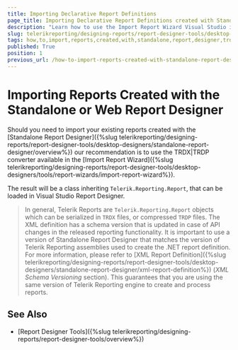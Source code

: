 ```yaml
---
title: Importing Declarative Report Definitions
page_title: Importing Declarative Report Definitions created with Standalone or Web Report Designer
description: "Learn how to use the Import Report Wizard Visual Studio item template to turn TRDP and TRDX reports into type reports that can be designed with the Visual Studio Report Designer."
slug: telerikreporting/designing-reports/report-designer-tools/desktop-designers/visual-studio-report-designer/how-to-import-reports-created-with-standalone-report-designer
tags: how,to,import,reports,created,with,standalone,report,designer,trdp,trdx
published: True
position: 1
previous_url: /how-to-import-reports-created-with-standalone-report-designer
---
```


# Importing Reports Created with the Standalone or Web Report Designer

Should you need to import your existing reports created with the [Standalone Report Designer]({%slug telerikreporting/designing-reports/report-designer-tools/desktop-designers/standalone-report-designer/overview%}) our recommendation is to use the TRDX|TRDP converter available in the [Import Report Wizard]({%slug telerikreporting/designing-reports/report-designer-tools/desktop-designers/tools/report-wizards/import-report-wizard%}).

The result will be a class inheriting `Telerik.Reporting.Report`, that can be loaded in Visual Studio Report Designer.

> In general, Telerik Reports are `Telerik.Reporting.Report` objects which can be serialized in `TRDX` files, or compressed `TRDP` files. The XML definition has a schema version that is updated in case of API changes in the released reporting functionality. It is important to use a version of Standalone Report Designer that matches the version of Telerik Reporting assemblies used to create the .NET report definition. For more information, please refer to [XML Report Definition]({%slug telerikreporting/designing-reports/report-designer-tools/desktop-designers/standalone-report-designer/xml-report-definition%}) (*XML Schema Versioning* section). This guarantees that you are using the same version of Telerik Reporting engine to create and process reports.

## See Also

* [Report Designer Tools]({%slug telerikreporting/designing-reports/report-designer-tools/overview%})
